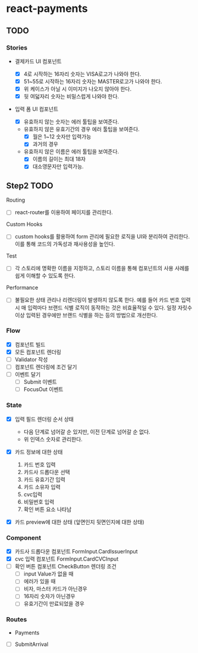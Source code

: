 # react-payments

## TODO

### Stories

- 결제카드 UI 컴포넌트
  - [x] 4로 시작하는 16자리 숫자는 VISA로고가 나와야 한다.
  - [x] 51~55로 시작하는 16자리 숫자는 MASTER로고가 나와야 한다.
  - [x] 위 케이스가 아닐 시 이미지가 나오지 않아야 한다.
  - [x] 뒷 여덟자리 숫자는 비밀스럽게 나와야 한다.
- 입력 폼 UI 컴포넌트

  - [x] 유효하지 않는 숫자는 에러 툴팁을 보여준다.
  - 유효하지 않은 유효기간의 경우 에러 툴팁을 보여준다.
    - [x] 월은 1~12 숫자만 입력가능
    - [x] 과거의 경우
  - 유효하지 않은 이름은 에러 툴팁을 보여준다.
    - [x] 이름의 길이는 최대 18자
    - [x] 대소영문자만 입력가능.

## Step2 TODO

Routing

- [ ] react-router를 이용하여 페이지를 관리한다.

Custom Hooks

- [ ] custom hooks를 활용하여 form 관리에 필요한 로직을 UI와 분리하여 관리한다. 이를 통해 코드의 가독성과 재사용성을 높인다.

Test

- [ ] 각 스토리에 명확한 이름을 지정하고, 스토리 이름을 통해 컴포넌트의 사용 사례를 쉽게 이해할 수 있도록 한다.

Performance

- [ ] 불필요한 상태 관리나 리렌더링이 발생하지 않도록 한다.
      예를 들어 카드 번호 입력 시 매 입력마다 브랜드 식별 로직이 동작하는 것은 비효율적일 수 있다. 일정 자릿수 이상 입력된 경우에만 브랜드 식별을 하는 등의 방법으로 개선한다.

### Flow

- [x] 컴포넌트 빌드
- [x] 모든 컴포넌트 렌더링
- [ ] Validator 작성
- [ ] 컴포넌트 렌더링에 조건 달기
- [ ] 이벤트 달기
  - [ ] Submit 이벤트
  - [ ] FocusOut 이벤트

### State

- [x] 입력 필드 렌더링 순서 상태
  - 다음 단계로 넘어갈 순 있지만, 이전 단계로 넘어갈 순 없다.
  - 위 인덱스 숫자로 관리한다.
- [x] 카드 정보에 대한 상태

  1. 카드 번호 입력
  2. 카드사 드롭다운 선택
  3. 카드 유효기간 입력
  4. 카드 소유자 입력
  5. cvc입력
  6. 비밀번호 입력
  7. 확인 버튼 요소 나타남

- [x] 카드 preview에 대한 상태 (앞면인지 뒷면인지에 대한 상태)

### Component

- [x] 카드사 드롭다운 컴포넌트 FormInput.CardIssuerInput
- [x] cvc 입력 컴포넌트 FormInput.CardCVCInput
- [ ] 확인 버튼 컴포넌트 CheckButton
      렌더링 조건
  - [ ] input Value가 없을 때
  - [ ] 에러가 있을 때
  - [ ] 비자, 마스터 카드가 아닌경우
  - [ ] 16자리 숫자가 아닌경우
  - [ ] 유효기간이 만료되었을 경우

### Routes

- Payments
- [ ] SubmitArrival
